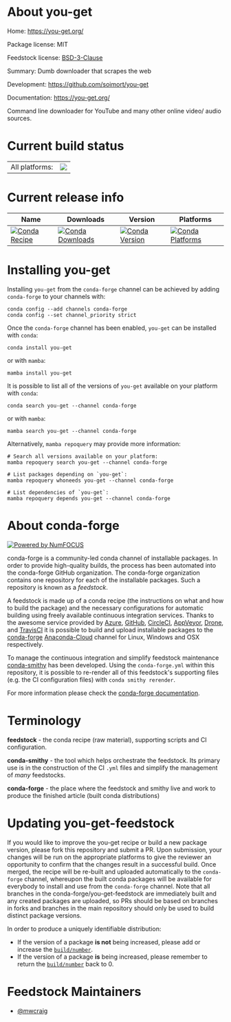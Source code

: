 About you-get
=============

Home: https://you-get.org/

Package license: MIT

Feedstock license: [BSD-3-Clause](https://github.com/conda-forge/you-get-feedstock/blob/main/LICENSE.txt)

Summary: Dumb downloader that scrapes the web

Development: https://github.com/soimort/you-get

Documentation: https://you-get.org/

Command line downloader for YouTube and many other online video/
audio sources.


Current build status
====================


<table><tr><td>All platforms:</td>
    <td>
      <a href="https://dev.azure.com/conda-forge/feedstock-builds/_build/latest?definitionId=9808&branchName=main">
        <img src="https://dev.azure.com/conda-forge/feedstock-builds/_apis/build/status/you-get-feedstock?branchName=main">
      </a>
    </td>
  </tr>
</table>

Current release info
====================

| Name | Downloads | Version | Platforms |
| --- | --- | --- | --- |
| [![Conda Recipe](https://img.shields.io/badge/recipe-you--get-green.svg)](https://anaconda.org/conda-forge/you-get) | [![Conda Downloads](https://img.shields.io/conda/dn/conda-forge/you-get.svg)](https://anaconda.org/conda-forge/you-get) | [![Conda Version](https://img.shields.io/conda/vn/conda-forge/you-get.svg)](https://anaconda.org/conda-forge/you-get) | [![Conda Platforms](https://img.shields.io/conda/pn/conda-forge/you-get.svg)](https://anaconda.org/conda-forge/you-get) |

Installing you-get
==================

Installing `you-get` from the `conda-forge` channel can be achieved by adding `conda-forge` to your channels with:

```
conda config --add channels conda-forge
conda config --set channel_priority strict
```

Once the `conda-forge` channel has been enabled, `you-get` can be installed with `conda`:

```
conda install you-get
```

or with `mamba`:

```
mamba install you-get
```

It is possible to list all of the versions of `you-get` available on your platform with `conda`:

```
conda search you-get --channel conda-forge
```

or with `mamba`:

```
mamba search you-get --channel conda-forge
```

Alternatively, `mamba repoquery` may provide more information:

```
# Search all versions available on your platform:
mamba repoquery search you-get --channel conda-forge

# List packages depending on `you-get`:
mamba repoquery whoneeds you-get --channel conda-forge

# List dependencies of `you-get`:
mamba repoquery depends you-get --channel conda-forge
```


About conda-forge
=================

[![Powered by
NumFOCUS](https://img.shields.io/badge/powered%20by-NumFOCUS-orange.svg?style=flat&colorA=E1523D&colorB=007D8A)](https://numfocus.org)

conda-forge is a community-led conda channel of installable packages.
In order to provide high-quality builds, the process has been automated into the
conda-forge GitHub organization. The conda-forge organization contains one repository
for each of the installable packages. Such a repository is known as a *feedstock*.

A feedstock is made up of a conda recipe (the instructions on what and how to build
the package) and the necessary configurations for automatic building using freely
available continuous integration services. Thanks to the awesome service provided by
[Azure](https://azure.microsoft.com/en-us/services/devops/), [GitHub](https://github.com/),
[CircleCI](https://circleci.com/), [AppVeyor](https://www.appveyor.com/),
[Drone](https://cloud.drone.io/welcome), and [TravisCI](https://travis-ci.com/)
it is possible to build and upload installable packages to the
[conda-forge](https://anaconda.org/conda-forge) [Anaconda-Cloud](https://anaconda.org/)
channel for Linux, Windows and OSX respectively.

To manage the continuous integration and simplify feedstock maintenance
[conda-smithy](https://github.com/conda-forge/conda-smithy) has been developed.
Using the ``conda-forge.yml`` within this repository, it is possible to re-render all of
this feedstock's supporting files (e.g. the CI configuration files) with ``conda smithy rerender``.

For more information please check the [conda-forge documentation](https://conda-forge.org/docs/).

Terminology
===========

**feedstock** - the conda recipe (raw material), supporting scripts and CI configuration.

**conda-smithy** - the tool which helps orchestrate the feedstock.
                   Its primary use is in the construction of the CI ``.yml`` files
                   and simplify the management of *many* feedstocks.

**conda-forge** - the place where the feedstock and smithy live and work to
                  produce the finished article (built conda distributions)


Updating you-get-feedstock
==========================

If you would like to improve the you-get recipe or build a new
package version, please fork this repository and submit a PR. Upon submission,
your changes will be run on the appropriate platforms to give the reviewer an
opportunity to confirm that the changes result in a successful build. Once
merged, the recipe will be re-built and uploaded automatically to the
`conda-forge` channel, whereupon the built conda packages will be available for
everybody to install and use from the `conda-forge` channel.
Note that all branches in the conda-forge/you-get-feedstock are
immediately built and any created packages are uploaded, so PRs should be based
on branches in forks and branches in the main repository should only be used to
build distinct package versions.

In order to produce a uniquely identifiable distribution:
 * If the version of a package **is not** being increased, please add or increase
   the [``build/number``](https://docs.conda.io/projects/conda-build/en/latest/resources/define-metadata.html#build-number-and-string).
 * If the version of a package **is** being increased, please remember to return
   the [``build/number``](https://docs.conda.io/projects/conda-build/en/latest/resources/define-metadata.html#build-number-and-string)
   back to 0.

Feedstock Maintainers
=====================

* [@mwcraig](https://github.com/mwcraig/)

